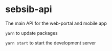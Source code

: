 # sebsib-api
The main API for the web-portal and mobile app

`yarn` to update packages

`yarn start` to start the development server
